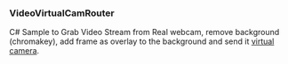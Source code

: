 ###  VideoVirtualCamRouter

C# Sample to Grab Video Stream from Real webcam, remove background (chromakey), add frame as overlay to the background and send it [virtual camera](https://github.com/webcamoid/akvirtualcamera).
